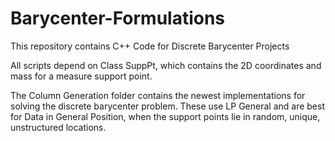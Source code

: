 # Barycenter-Formulations
This repository contains C++ Code for Discrete Barycenter Projects

All scripts depend on Class SuppPt, which contains the 2D coordinates and mass for a measure support point.

The Column Generation folder contains the newest implementations for solving the discrete barycenter problem. These use LP General and are best for Data in General Position, when the support points lie in random, unique, unstructured locations.
  
  
